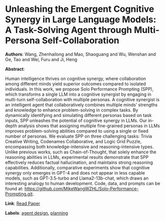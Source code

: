 # Unleashing the Emergent Cognitive Synergy in Large Language Models: A Task-Solving Agent through Multi-Persona Self-Collaboration

**Authors**: Wang, Zhenhailong and Mao, Shaoguang and Wu, Wenshan and Ge, Tao and Wei, Furu and Ji, Heng

**Abstract**:

Human intelligence thrives on cognitive synergy, where collaboration among different minds yield superior outcomes compared to isolated individuals. In this work, we propose Solo Performance Prompting (SPP), which transforms a single LLM into a cognitive synergist by engaging in multi-turn self-collaboration with multiple personas. A cognitive synergist is an intelligent agent that collaboratively combines multiple minds’ strengths and knowledge to enhance problem-solving in complex tasks. By dynamically identifying and simulating different personas based on task inputs, SPP unleashes the potential of cognitive synergy in LLMs. Our in-depth analysis shows that assigning multiple fine-grained personas in LLMs improves problem-solving abilities compared to using a single or fixed number of personas. We evaluate SPP on three challenging tasks: Trivia Creative Writing, Codenames Collaborative, and Logic Grid Puzzle, encompassing both knowledge-intensive and reasoning-intensive types. Unlike previous works, such as Chain-of-Thought, that solely enhance the reasoning abilities in LLMs, experimental results demonstrate that SPP effectively reduces factual hallucination, and maintains strong reasoning capabilities. Additionally, comparative experiments show that cognitive synergy only emerges in GPT-4 and does not appear in less capable models, such as GPT-3.5-turbo and Llama2-13b-chat, which draws an interesting analogy to human development. Code, data, and prompts can be found at: https://github.com/MikeWangWZHL/Solo-Performance-Prompting.git.

**Link**: [Read Paper](https://doi.org/10.18653/v1/2024.naacl-long.15)

**Labels**: [agent design](../../labels/agent_design.md), [planning](../../labels/planning.md)
